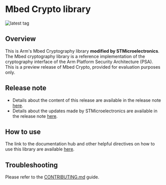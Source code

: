 # Mbed Crypto library

![latest tag](https://img.shields.io/github/v/tag/STMicroelectronics/stm32-mw-mbedtls.svg?color=brightgreen)

## Overview

This is Arm's Mbed Cryptography library **modified by STMicroelectronics**. The Mbed cryptography library is a reference implementation of the cryptography interface of the Arm Platform Security Architecture (PSA). This is a preview release of Mbed Crypto, provided for evaluation purposes only.

## Release note

* Details about the content of this release are available in the release note [here](./ChangeLog).
* Details about the updates made by STMicroelectronics are available in the release note [here](./st_readme.txt).

## How to use

The link to the documentation hub and other helpful directives on how to use this library are available [here](./MBEDTLS_README.md).

## Troubleshooting

Please refer to the [CONTRIBUTING.md](CONTRIBUTING.md) guide.
